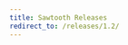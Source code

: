 ```yaml
---
title: Sawtooth Releases
redirect_to: /releases/1.2/
---
```


<!--
  Copyright  2022 Cargill Incorporated
  Licensed under Creative Commons Attribution 4.0 International License
  https://creativecommons.org/licenses/by/4.0/
-->
